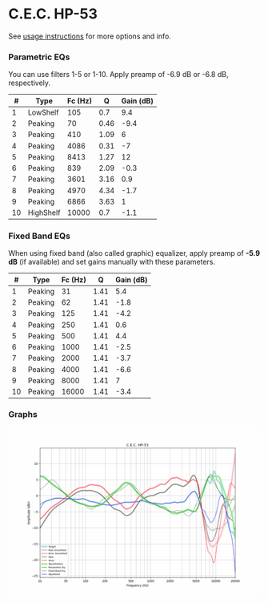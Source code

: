 # C.E.C. HP-53
See [usage instructions](https://github.com/jaakkopasanen/AutoEq#usage) for more options and info.

### Parametric EQs
You can use filters 1-5 or 1-10. Apply preamp of -6.9 dB or -6.8 dB, respectively.

|   # | Type      |   Fc (Hz) |    Q |   Gain (dB) |
|-----|-----------|-----------|------|-------------|
|   1 | LowShelf  |       105 | 0.7  |         9.4 |
|   2 | Peaking   |        70 | 0.46 |        -9.4 |
|   3 | Peaking   |       410 | 1.09 |         6   |
|   4 | Peaking   |      4086 | 0.31 |        -7   |
|   5 | Peaking   |      8413 | 1.27 |        12   |
|   6 | Peaking   |       839 | 2.09 |        -0.3 |
|   7 | Peaking   |      3601 | 3.16 |         0.9 |
|   8 | Peaking   |      4970 | 4.34 |        -1.7 |
|   9 | Peaking   |      6866 | 3.63 |         1   |
|  10 | HighShelf |     10000 | 0.7  |        -1.1 |

### Fixed Band EQs
When using fixed band (also called graphic) equalizer, apply preamp of **-5.9 dB** (if available) and set gains manually with these parameters.

|   # | Type    |   Fc (Hz) |    Q |   Gain (dB) |
|-----|---------|-----------|------|-------------|
|   1 | Peaking |        31 | 1.41 |         5.4 |
|   2 | Peaking |        62 | 1.41 |        -1.8 |
|   3 | Peaking |       125 | 1.41 |        -4.2 |
|   4 | Peaking |       250 | 1.41 |         0.6 |
|   5 | Peaking |       500 | 1.41 |         4.4 |
|   6 | Peaking |      1000 | 1.41 |        -2.5 |
|   7 | Peaking |      2000 | 1.41 |        -3.7 |
|   8 | Peaking |      4000 | 1.41 |        -6.6 |
|   9 | Peaking |      8000 | 1.41 |         7   |
|  10 | Peaking |     16000 | 1.41 |        -3.4 |

### Graphs
![](./C.E.C.%20HP-53.png)
